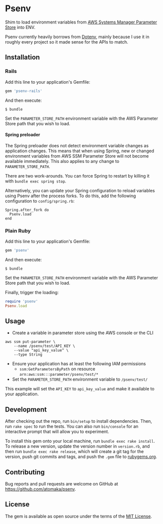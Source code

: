 # Psenv

Shim to load environment variables from [AWS Systems Manager Parameter Store](https://aws.amazon.com/systems-manager/features/#Parameter_Store) into ENV.

Psenv currently heavily borrows from [Dotenv](https://github.com/bkeepers/dotenv), mainly because I use it in roughly every project so it made sense for the APIs to match.

## Installation

### Rails

Add this line to your application's Gemfile:

```ruby
gem 'psenv-rails'
```

And then execute:

    $ bundle

Set the `PARAMETER_STORE_PATH` environment variable with the AWS Parameter
Store path that you wish to load.

#### Spring preloader

The Spring preloader does not detect environment variable changes as
application changes.  This means that when using Spring, new or changed
environment variables from AWS SSM Parameter Store will not become available
immediately.  This also applies to any change to `PARAMETER_STORE_PATH`.

There are two work-arounds.  You can force Spring to restart by killing it with
`bundle exec spring stop`.

Alternatively, you can update your Spring configuration to reload variables
using Psenv after the process forks. To do this, add the following configuration
to `config/spring.rb`:

```
Spring.after_fork do
  Psenv.load
end
```

### Plain Ruby

Add this line to your application's Gemfile:

```ruby
gem 'psenv'
```

And then execute:

    $ bundle

Set the `PARAMETER_STORE_PATH` environment variable with the AWS Parameter
Store path that you wish to load.

Finally, trigger the loading:

```ruby
require 'psenv'
Psenv.load
```

## Usage

* Create a variable in parameter store using the AWS console or the CLI

```
aws ssm put-parameter \
	--name /psenv/test/API_KEY \
	--value "api_key_value" \
	--type String
```

* Ensure your application has at least the following IAM permissions
	* `ssm:GetParametersByPath` on resource `arn:aws:ssm:::parameter/psenv/test/*`
* Set the `PARAMETER_STORE_PATH` environment variable to `/psenv/test/`

This example will set the `API_KEY` to `api_key_value` and make it available to
your application.

## Development

After checking out the repo, run `bin/setup` to install dependencies. Then, run `rake spec` to run the tests. You can also run `bin/console` for an interactive prompt that will allow you to experiment.

To install this gem onto your local machine, run `bundle exec rake install`. To release a new version, update the version number in `version.rb`, and then run `bundle exec rake release`, which will create a git tag for the version, push git commits and tags, and push the `.gem` file to [rubygems.org](https://rubygems.org).

## Contributing

Bug reports and pull requests are welcome on GitHub at https://github.com/atomaka/psenv.

## License

The gem is available as open source under the terms of the [MIT License](https://opensource.org/licenses/MIT).
